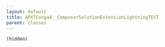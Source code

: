 ```yaml
---
layout: default
title: APXTConga4__ComposerSolutionExtensionLightningTEST
parent: classes
---
```


```(hidden)```

